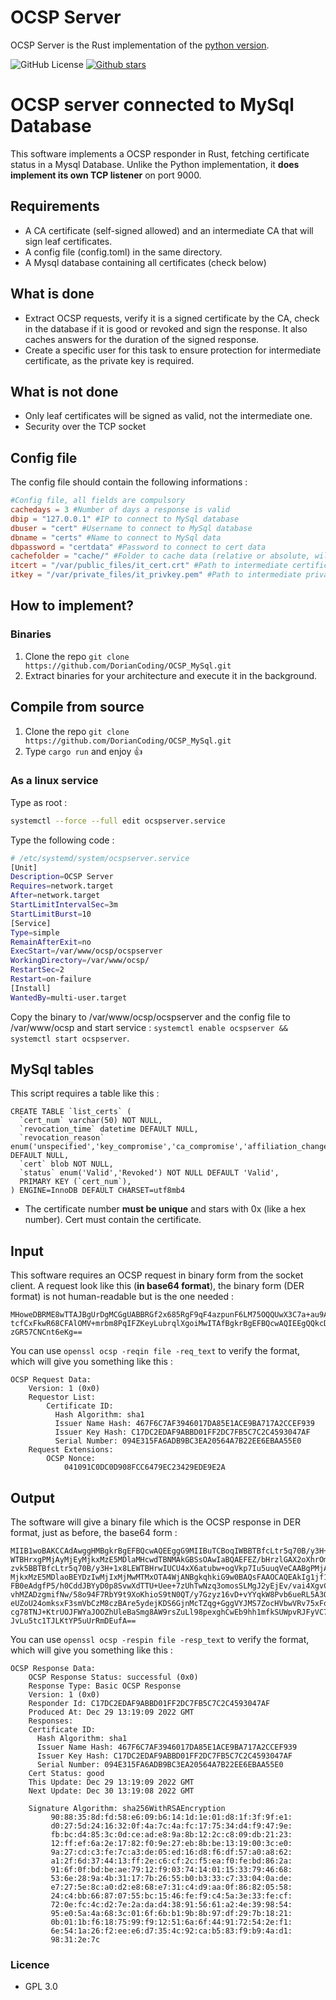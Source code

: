 #  OCSP Server

OCSP Server is the Rust implementation of the [python version](https://github.com/DorianCoding/OCSP_MySql).

![GitHub License](https://img.shields.io/github/license/DorianCoding/OCSP_server)
[![Github stars](https://img.shields.io/github/stars/DorianCoding/OCSP_server.svg)](https://github.com/DorianCoding/OCSP_server/stargazers)
# OCSP server connected to MySql Database
This software implements a OCSP responder in Rust, fetching certificate status in a Mysql Database. Unlike the Python implementation, it **does implement its own TCP listener** on port 9000.
## Requirements
- A CA certificate (self-signed allowed) and an intermediate CA that will sign leaf certificates.
- A config file (config.toml) in the same directory.
- A Mysql database containing all certificates (check below)
## What is done
- Extract OCSP requests, verify it is a signed certificate by the CA, check in the database if it is good or revoked and sign the response. It also caches answers for the duration of the signed response.
- Create a specific user for this task to ensure protection for intermediate certificate, as the private key is required.
## What is not done
- Only leaf certificates will be signed as valid, not the intermediate one.
- Security over the TCP socket
## Config file
The config file should contain the following informations :
```toml
#Config file, all fields are compulsory
cachedays = 3 #Number of days a response is valid
dbip = "127.0.0.1" #IP to connect to MySql database
dbuser = "cert" #Username to connect to MySql database
dbname = "certs" #Name to connect to MySql data
dbpassword = "certdata" #Password to connect to cert data
cachefolder = "cache/" #Folder to cache data (relative or absolute, will be created if not present)
itcert = "/var/public_files/it_cert.crt" #Path to intermediate certificate
itkey = "/var/private_files/it_privkey.pem" #Path to intermediate private key, keep it secret

```
## How to implement?
### Binaries
1) Clone the repo `git clone https://github.com/DorianCoding/OCSP_MySql.git`
2) Extract binaries for your architecture and execute it in the background.
## Compile from source
1) Clone the repo `git clone https://github.com/DorianCoding/OCSP_MySql.git`
2) Type `cargo run` and enjoy 👍

### As a linux service

Type as root :

```bash
systemctl --force --full edit ocspserver.service
```

Type the following code :

```bash
# /etc/systemd/system/ocspserver.service
[Unit]
Description=OCSP Server
Requires=network.target
After=network.target
StartLimitIntervalSec=3m
StartLimitBurst=10
[Service]
Type=simple
RemainAfterExit=no
ExecStart=/var/www/ocsp/ocspserver
WorkingDirectory=/var/www/ocsp/
RestartSec=2
Restart=on-failure
[Install]
WantedBy=multi-user.target
```
Copy the binary to /var/www/ocsp/ocspserver and the config file to /var/www/ocsp and start service : ```systemctl enable ocspserver && systemctl start ocspserver```.

## MySql tables
This script requires a table like this :
```
CREATE TABLE `list_certs` (
  `cert_num` varchar(50) NOT NULL,
  `revocation_time` datetime DEFAULT NULL,
  `revocation_reason` enum('unspecified','key_compromise','ca_compromise','affiliation_changed','superseded','cessation_of_operation','certificate_hold','privilege_withdrawn','aa_compromise') DEFAULT NULL,
  `cert` blob NOT NULL,
  `status` enum('Valid','Revoked') NOT NULL DEFAULT 'Valid',
  PRIMARY KEY (`cert_num`),
) ENGINE=InnoDB DEFAULT CHARSET=utf8mb4
```
- The certificate number **must be unique** and stars with 0x (like a hex number). Cert must contain the certificate.
## Input
This software requires an OCSP request in binary form from the socket client. A request look like this (**in base64 format**), the binary form (DER format) is not human-readable but is the one needed :
```
MHoweDBRME8wTTAJBgUrDgMCGgUABBRGf2x685RgF9qF4azpunF6LM75OQQUwX3C7a+au9Af8tx/
tcfCxFkwR68CFAlOMV+mrbm8PqIFZKeyLubrqlXgoiMwITAfBgkrBgEFBQcwAQIEEgQQkcDcDZCP
zGR57CNCnt6eKg==
```
You can use `openssl ocsp -reqin file -req_text` to verify the format, which will give you something like this :
```
OCSP Request Data:
    Version: 1 (0x0)
    Requestor List:
        Certificate ID:
          Hash Algorithm: sha1
          Issuer Name Hash: 467F6C7AF3946017DA85E1ACE9BA717A2CCEF939
          Issuer Key Hash: C17DC2EDAF9ABBD01FF2DC7FB5C7C2C4593047AF
          Serial Number: 094E315FA6ADB9BC3EA20564A7B22EE6EBAA55E0
    Request Extensions:
        OCSP Nonce:
            041091C0DC0D908FCC6479EC23429EDE9E2A
```
## Output
The software will give a binary file which is the OCSP response in DER format, just as before, the base64 form :
```
MIIB1woBAKCCAdAwggHMBgkrBgEFBQcwAQEEggG9MIIBuTCBoqIWBBTBfcLtr5q70B/y3H+1x8LE
WTBHrxgPMjAyMjEyMjkxMzE5MDlaMHcwdTBNMAkGBSsOAwIaBQAEFEZ/bHrzlGAX2oXhrOm6cXos
zvk5BBTBfcLtr5q70B/y3H+1x8LEWTBHrwIUCU4xX6atubw+ogVkp7Iu5uuqVeCAABgPMjAyMjEy
MjkxMzE5MDlaoBEYDzIwMjIxMjMwMTMxOTA4WjANBgkqhkiG9w0BAQsFAAOCAQEAkIg1jf1Y5gm2
FB0eAdgfP5/h0CddJBYyD0p8SvwXdTTU+Uee+7zUhTwNzq3omosSLMgJ2yEjEv/vai4XgvCeJ+uL
vhMZADzgmifNw/58o94F7RbY9t9XoKhioS9tN0QT/y7Gzyz16vD+vYYqkW8Pvb6ueRL5A3QUARUz
eUZoU24omksxF3smVbCzM8czBAre5ydejKDS6GjnMcTZqg+GggVYJMS7ZocHVbwVRv75xFo+M/7P
cg78TNJ+KtrUOJFWYaJOOZhUleBaSmg8AW9rsZuLl98pexghCwEb9hh1mfkSUWpvRJFyVC7xblQa
JvLu5tc1TJLKtYP5uUrRmDEufA==
```
You can use `openssl ocsp -respin file -resp_text` to verify the format, which will give you something like this :
```
OCSP Response Data:
    OCSP Response Status: successful (0x0)
    Response Type: Basic OCSP Response
    Version: 1 (0x0)
    Responder Id: C17DC2EDAF9ABBD01FF2DC7FB5C7C2C4593047AF
    Produced At: Dec 29 13:19:09 2022 GMT
    Responses:
    Certificate ID:
      Hash Algorithm: sha1
      Issuer Name Hash: 467F6C7AF3946017DA85E1ACE9BA717A2CCEF939
      Issuer Key Hash: C17DC2EDAF9ABBD01FF2DC7FB5C7C2C4593047AF
      Serial Number: 094E315FA6ADB9BC3EA20564A7B22EE6EBAA55E0
    Cert Status: good
    This Update: Dec 29 13:19:09 2022 GMT
    Next Update: Dec 30 13:19:08 2022 GMT

    Signature Algorithm: sha256WithRSAEncryption
         90:88:35:8d:fd:58:e6:09:b6:14:1d:1e:01:d8:1f:3f:9f:e1:
         d0:27:5d:24:16:32:0f:4a:7c:4a:fc:17:75:34:d4:f9:47:9e:
         fb:bc:d4:85:3c:0d:ce:ad:e8:9a:8b:12:2c:c8:09:db:21:23:
         12:ff:ef:6a:2e:17:82:f0:9e:27:eb:8b:be:13:19:00:3c:e0:
         9a:27:cd:c3:fe:7c:a3:de:05:ed:16:d8:f6:df:57:a0:a8:62:
         a1:2f:6d:37:44:13:ff:2e:c6:cf:2c:f5:ea:f0:fe:bd:86:2a:
         91:6f:0f:bd:be:ae:79:12:f9:03:74:14:01:15:33:79:46:68:
         53:6e:28:9a:4b:31:17:7b:26:55:b0:b3:33:c7:33:04:0a:de:
         e7:27:5e:8c:a0:d2:e8:68:e7:31:c4:d9:aa:0f:86:82:05:58:
         24:c4:bb:66:87:07:55:bc:15:46:fe:f9:c4:5a:3e:33:fe:cf:
         72:0e:fc:4c:d2:7e:2a:da:d4:38:91:56:61:a2:4e:39:98:54:
         95:e0:5a:4a:68:3c:01:6f:6b:b1:9b:8b:97:df:29:7b:18:21:
         0b:01:1b:f6:18:75:99:f9:12:51:6a:6f:44:91:72:54:2e:f1:
         6e:54:1a:26:f2:ee:e6:d7:35:4c:92:ca:b5:83:f9:b9:4a:d1:
         98:31:2e:7c
```
### Licence
* GPL 3.0
